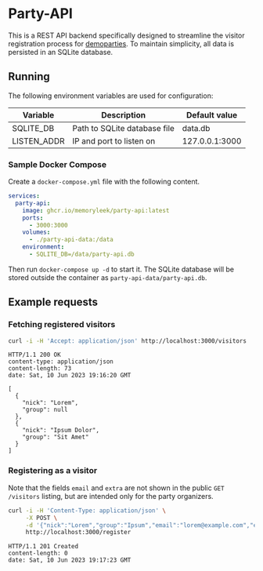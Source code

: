 # Party-API

This is a REST API backend specifically designed to streamline the visitor registration process for
[demoparties](https://en.wikipedia.org/wiki/Demoscene#Parties). To maintain simplicity, all data is persisted in an
SQLite database.

## Running

The following environment variables are used for configuration:

| Variable    | Description                  | Default value  |
|-------------|------------------------------|----------------|
| SQLITE_DB   | Path to SQLite database file | data.db        |
| LISTEN_ADDR | IP and port to listen on     | 127.0.0.1:3000 |

### Sample Docker Compose

Create a `docker-compose.yml` file with the following content.

```yml
services:
  party-api:
    image: ghcr.io/memoryleek/party-api:latest
    ports:
      - 3000:3000
    volumes:
      - ./party-api-data:/data
    environment:
      - SQLITE_DB=/data/party-api.db
```

Then run `docker-compose up -d` to start it. The SQLite database will be stored outside the container as
`party-api-data/party-api.db`.

## Example requests

### Fetching registered visitors

```sh
curl -i -H 'Accept: application/json' http://localhost:3000/visitors
```

```
HTTP/1.1 200 OK
content-type: application/json
content-length: 73
date: Sat, 10 Jun 2023 19:16:20 GMT

[
  {
    "nick": "Lorem",
    "group": null
  },
  {
    "nick": "Ipsum Dolor",
    "group": "Sit Amet"
  }
]
```

### Registering as a visitor

Note that the fields `email` and `extra` are not shown in the public `GET /visitors` listing, but are intended only
for the party organizers.

```sh
curl -i -H 'Content-Type: application/json' \
     -X POST \
     -d '{"nick":"Lorem","group":"Ipsum","email":"lorem@example.com","extra":"Allergic to metaballs"}' \
     http://localhost:3000/register
```

```
HTTP/1.1 201 Created
content-length: 0
date: Sat, 10 Jun 2023 19:17:23 GMT
```